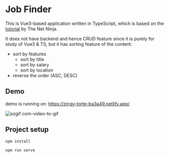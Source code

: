 # Job Finder
This is Vue3-based application written in TypeScript,
which is based on the [tutorial](https://www.youtube.com/watch?v=JfI5PISLr9w&list=PL4cUxeGkcC9gCtAuEdXTjNVE5bbMFo5OD&index=1) by The Net Ninja.

It does not have backend and hence CRUD feature since it is purely for study of Vue3 & TS,
but it has sorting feature of the content:
- sort by features
    - sort by title
    - sort by salary
    - sort by location
- reverse the order (ASC, DESC)

## Demo
demo is running on: https://zingy-torte-ba3a49.netlify.app/

![ezgif com-video-to-gif](https://github.com/koheitech/job_finder_vue3_ts/assets/91676145/fceb383d-4df6-49f8-a632-6e8eb4ab97a7)

## Project setup
```
npm install
```
```
npm run serve
```

